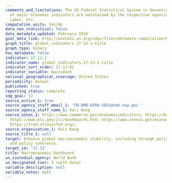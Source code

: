 ```yaml
---
comments_and_limitations: The US Federal Statistical System is decentralized.  Dashboards
  of major economic indicators are maintained by the respective agencies-- Commerce,
  Labor, etc.
computation_units: Yes/No
data_non_statistical: false
date_metadata_updated: February 2018
goal_meta_link: http://unstats.un.org/sdgs/files/metadata-compilation/Metadata-Goal-17.pdf
graph_title: global_indicators.17-13-1-title
graph_type: binary
has_metadata: false
indicator: 17.13.1
indicator_name: global_indicators.17-13-1-title
indicator_sort_order: 17-13-01
indicator_variable: macrodash
national_geographical_coverage: United States
periodicity: Annual
published: true
reporting_status: complete
sdg_goal: 17
source_active_1: true
source_agency_staff_email_1: 'FN-OMB-OIRA-SDGs@omb.eop.gov '
source_agency_staff_name_1: Kali Kong
source_notes_1: https://www.commerce.gov/economicindicators; https://bea.gov/newsreleases/glance.htm;
  https://www.bls.gov/ilc/dashboards.htm; https://www.census.gov/economic-indicators/;
  https://fred.stlouisfed.org/;
source_organisation_1: Kali Kong
source_title_1: null
target: Enhance global macroeconomic stability, including through policy coordination
  and policy coherence.
target_id: '17.13'
title: Macroeconomic Dashboard
un_custodial_agency: World Bank
un_designated_tier: 3 (with data)
variable_description: null
variable_notes: null
---
```

